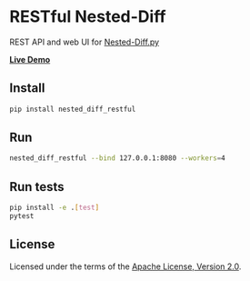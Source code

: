 # RESTful Nested-Diff

REST API and web UI for [Nested-Diff.py](https://github.com/mr-mixas/Nested-Diff.py)

**[Live Demo](https://nesteddiff.pythonanywhere.com/)**

## Install
```sh
pip install nested_diff_restful
```

## Run
```sh
nested_diff_restful --bind 127.0.0.1:8080 --workers=4
```

## Run tests
```sh
pip install -e .[test]
pytest
```

## License

Licensed under the terms of the [Apache License, Version 2.0](http://www.apache.org/licenses/LICENSE-2.0).
